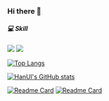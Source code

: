### Hi there 👋

<!--
**All4Comfort/All4Comfort** is a ✨ _special_ ✨ repository because its `README.md` (this file) appears on your GitHub profile.

Here are some ideas to get you started:

- 🔭 I’m currently working on ...
- 🌱 I’m currently learning ...
- 👯 I’m looking to collaborate on ...
- 🤔 I’m looking for help with ...
- 💬 Ask me about ...
- 📫 How to reach me: ...
- 😄 Pronouns: ...
- ⚡ Fun fact: ...
-->

<h5>💻 Skill</h5>
<!--VS CODE-->
<img src="https://img.shields.io/badge/javascript-F7DF1E?style=flat-square&logo=javascript&logoColor=white"/>
<img src="https://img.shields.io/badge/visualstudiocode-007ACC?style=flat-square&logo=visualstudiocode&logoColor=white"/>



[![Top Langs](https://github-readme-stats.vercel.app/api/top-langs/?username=All4Comfort&exclude_repo=All4Comfort,desktop-tutorial)](https://github.com/All4Comfort/github-readme-stats)

[![HanUl's GitHub stats](https://github-readme-stats.vercel.app/api?username=All4Comfort&show_icons=true&theme=shadow_red)](https://github.com/All4Comfort/github-readme-stats)


[![Readme Card](https://github-readme-stats.vercel.app/api/pin/?username=All4Comfort&repo=FestivalBoard&theme=shadow_red)](https://github.com/All4Comfort/FestivalBoard)
[![Readme Card](https://github-readme-stats.vercel.app/api/pin/?username=All4Comfort&repo=LibraryManagement&theme=shadow_red)](https://github.com/All4Comfort/LibraryManagement)
